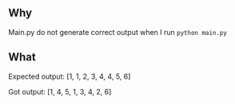 ## Why

Main.py do not generate correct output when I run `python main.py`

## What

Expected output:
[1, 1, 2, 3, 4, 4, 5, 6]

Got output:
[1, 4, 5, 1, 3, 4, 2, 6]

